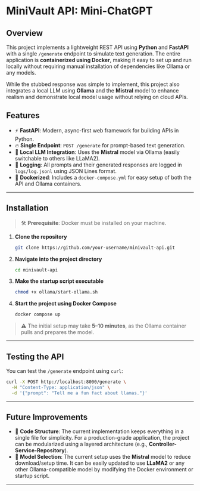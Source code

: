 # MiniVault API: Mini-ChatGPT

## Overview

This project implements a lightweight REST API using **Python** and **FastAPI** with a single `/generate` endpoint to simulate text generation. The entire application is **containerized using Docker**, making it easy to set up and run locally without requiring manual installation of dependencies like Ollama or any models.

While the stubbed response was simple to implement, this project also integrates a local LLM using **Ollama** and the **Mistral** model to enhance realism and demonstrate local model usage without relying on cloud APIs.

## Features

* ⚡ **FastAPI**: Modern, async-first web framework for building APIs in Python.
* 🔥 **Single Endpoint**: `POST /generate` for prompt-based text generation.
* 🧠 **Local LLM Integration**: Uses the **Mistral** model via Ollama (easily switchable to others like LLaMA2).
* 📄 **Logging**: All prompts and their generated responses are logged in `logs/log.jsonl` using JSON Lines format.
* 🐳 **Dockerized**: Includes a `docker-compose.yml` for easy setup of both the API and Ollama containers.

---

## Installation

> 🛠 **Prerequisite**: Docker must be installed on your machine.

1. **Clone the repository**

   ```bash
   git clone https://github.com/your-username/minivault-api.git
   ```

2. **Navigate into the project directory**

   ```bash
   cd minivault-api
   ```

3. **Make the startup script executable**

   ```bash
   chmod +x ollama/start-ollama.sh
   ```

4. **Start the project using Docker Compose**

   ```bash
   docker compose up
   ```

> ⚠️ The initial setup may take **5–10 minutes**, as the Ollama container pulls and prepares the model.

---

## Testing the API

You can test the `/generate` endpoint using `curl`:

```bash
curl -X POST http://localhost:8000/generate \
  -H "Content-Type: application/json" \
  -d '{"prompt": "Tell me a fun fact about llamas."}'
```

---

## Future Improvements

* 🔧 **Code Structure**: The current implementation keeps everything in a single file for simplicity. For a production-grade application, the project can be modularized using a layered architecture (e.g., **Controller-Service-Repository**).
* 🤖 **Model Selection**: The current setup uses the **Mistral** model to reduce download/setup time. It can be easily updated to use **LLaMA2** or any other Ollama-compatible model by modifying the Docker environment or startup script.

---

